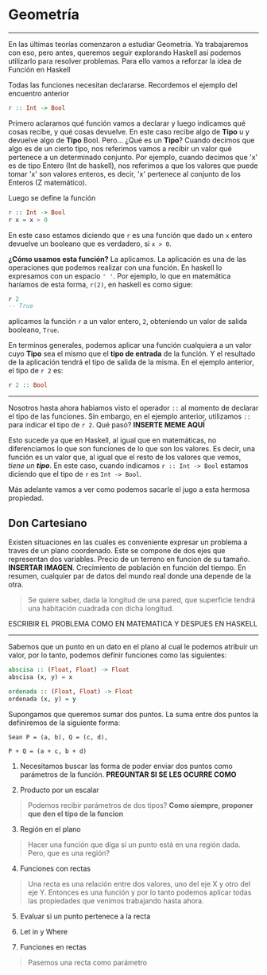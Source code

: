 # Geometría



* * *

En las últimas teorías comenzaron a estudiar Geometría. Ya trabajaremos con eso, pero antes, queremos seguir explorando Haskell así podemos utilizarlo para resolver problemas. Para ello vamos a reforzar la idea de Función en Haskell

Todas las funciones necesitan declararse. Recordemos el ejemplo del encuentro anterior

```haskell
r :: Int -> Bool
```
Primero aclaramos qué función vamos a declarar y luego indicamos qué cosas recibe, y qué cosas devuelve. En este caso recibe algo de **Tipo** u y devuelve algo de **Tipo** Bool. Pero... ¿Qué es un **Tipo**? Cuando decimos que algo es de un cierto tipo, nos referimos vamos a recibir un valor qué pertenece a un determinado conjunto. Por ejemplo, cuando decimos que 'x' es de tipo Entero (Int de haskell), nos referimos a que los valores que puede tomar 'x' son valores enteros, es decir, 'x' pertenece al conjunto de los Enteros (Z matemático). 

Luego se define la función

```haskell
r :: Int -> Bool
r x = x > 0
```

En este caso estamos diciendo que `r` es una función que dado un `x` entero devuelve un booleano que es verdadero, si `x > 0`. 

**¿Cómo usamos esta función?** La aplicamos. La aplicación es una de las operaciones que podemos realizar con una función. En haskell lo expresamos con un espacio `' '`. Por ejemplo, lo que en matemática haríamos de esta forma, `r(2)`, en haskell es como sigue:

```haskell
r 2
-- True
```

aplicamos la función `r` a un valor entero, `2`, obteniendo un valor de salida booleano, `True`.

En terminos generales, podemos aplicar una función cualquiera a un valor cuyo **Tipo** sea el mismo que el **tipo de entrada** de la función. Y el resultado de la aplicación tendrá el tipo de salida de la misma. En el ejemplo anterior, el tipo de `r 2` es:

```haskell
r 2 :: Bool
```

* * *

Nosotros hasta ahora habiamos visto el operador `::` al momento de declarar el tipo de las funciones. Sin embargo, en el ejemplo anterior, utilizamos `::` para indicar el tipo de `r 2`. Qué pasó? **INSERTE MEME AQUÍ**

Esto sucede ya que en Haskell, al igual que en matemáticas, no diferenciamos lo que son funciones de lo que son los valores. Es decir, una función es un valor que, al igual que el resto de los valores que vemos, _tiene un **tipo**_. En este caso, cuando indicamos `r :: Int -> Bool` estamos diciendo que el tipo de `r` es `Int -> Bool`.

Más adelante vamos a ver como podemos sacarle el jugo a esta hermosa propiedad.

## Don Cartesiano

Existen situaciones en las cuales es conveniente expresar un problema a traves de un plano coordenado. Este se compone de dos ejes que representan dos variables. Precio de un terreno en funcion de su tamaño. **INSERTAR IMAGEN**. Crecimiento de población en función del tiempo. En resumen, cualquier par de datos del mundo real donde una depende de la otra.

> Se quiere saber, dada la longitud de una pared, que superficie tendrá una habitación cuadrada con dicha longitud.

ESCRIBIR EL PROBLEMA COMO EN MATEMATICA Y DESPUES EN HASKELL

* * *

Sabemos que un punto en un dato en el plano al cual le podemos atribuir un valor, por lo tanto, podemos definir funciones como las siguientes:

```haskell
abscisa :: (Float, Float) -> Float
abscisa (x, y) = x

ordenada :: (Float, Float) -> Float
ordenada (x, y) = y
```
Supongamos que queremos sumar dos puntos. La suma entre dos puntos la definiremos de la siguiente forma:

```
Sean P = (a, b), Q = (c, d),

P + Q = (a + c, b + d)
```

1.  Necesitamos buscar las forma de poder enviar dos puntos como parámetros de la función. **PREGUNTAR SI SE LES OCURRE COMO**

2.  Producto por un escalar

> Podemos recibir parámetros de dos tipos? **Como siempre, proponer que den el tipo de la funcion**

3.  Región en el plano

> Hacer una función que diga si un punto está en una región dada. Pero, que es una región?

4.  Funciones con rectas

> Una recta es una relación entre dos valores, uno del eje X y otro del eje Y. Entonces es una función y por lo tanto podemos aplicar todas las propiedades que venimos trabajando hasta ahora.

5.  Evaluar si un punto pertenece a la recta

6.  Let in y Where

7.  Funciones en rectas

> Pasemos una recta como parámetro
